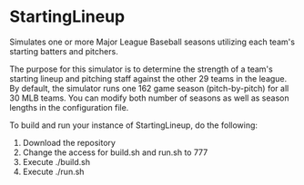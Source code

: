 # StartingLineup
Simulates one or more Major League Baseball seasons utilizing each team's starting batters and pitchers.

The purpose for this simulator is to determine the strength of a team's starting lineup and pitching staff against the other 29 teams in the league. By default, the simulator runs one 162 game season (pitch-by-pitch) for all 30 MLB teams. You can modify both number of seasons as well as season lengths in the configuration file.

To build and run your instance of StartingLineup, do the following:

1. Download the repository
2. Change the access for build.sh and run.sh to 777
3. Execute ./build.sh
4. Execute ./run.sh
